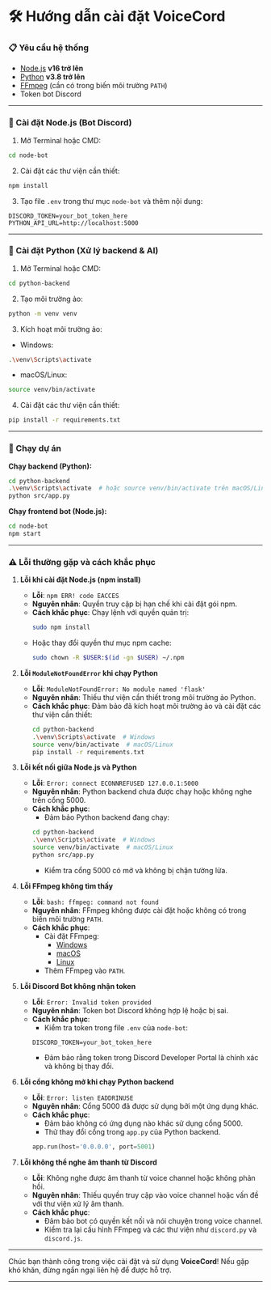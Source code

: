 
# 🛠️ Hướng dẫn cài đặt VoiceCord

### 📋 Yêu cầu hệ thống
- [Node.js](https://nodejs.org/) **v16 trở lên**
- [Python](https://www.python.org/) **v3.8 trở lên**
- [FFmpeg](https://ffmpeg.org/) (cần có trong biến môi trường `PATH`)
- Token bot Discord

---

### 🧩 Cài đặt Node.js (Bot Discord)
1. Mở Terminal hoặc CMD:
```bash
cd node-bot
```

2. Cài đặt các thư viện cần thiết:
```bash
npm install
```

3. Tạo file `.env` trong thư mục `node-bot` và thêm nội dung:
```env
DISCORD_TOKEN=your_bot_token_here
PYTHON_API_URL=http://localhost:5000
```

---

### 🧠 Cài đặt Python (Xử lý backend & AI)

1. Mở Terminal hoặc CMD:
```bash
cd python-backend
```

2. Tạo môi trường ảo:
```bash
python -m venv venv
```

3. Kích hoạt môi trường ảo:
- Windows:
```bash
.\venv\Scripts\activate
```
- macOS/Linux:
```bash
source venv/bin/activate
```

4. Cài đặt các thư viện cần thiết:
```bash
pip install -r requirements.txt
```

---

### 🚀 Chạy dự án

**Chạy backend (Python):**
```bash
cd python-backend
.\venv\Scripts\activate  # hoặc source venv/bin/activate trên macOS/Linux
python src/app.py
```

**Chạy frontend bot (Node.js):**
```bash
cd node-bot
npm start
```

---

### ⚠️ Lỗi thường gặp và cách khắc phục

1. **Lỗi khi cài đặt Node.js (npm install)**
   - **Lỗi**: `npm ERR! code EACCES`
   - **Nguyên nhân**: Quyền truy cập bị hạn chế khi cài đặt gói npm.
   - **Cách khắc phục**: Chạy lệnh với quyền quản trị:
     ```bash
     sudo npm install
     ```
   - Hoặc thay đổi quyền thư mục npm cache:
     ```bash
     sudo chown -R $USER:$(id -gn $USER) ~/.npm
     ```

2. **Lỗi `ModuleNotFoundError` khi chạy Python**
   - **Lỗi**: `ModuleNotFoundError: No module named 'flask'`
   - **Nguyên nhân**: Thiếu thư viện cần thiết trong môi trường ảo Python.
   - **Cách khắc phục**: Đảm bảo đã kích hoạt môi trường ảo và cài đặt các thư viện cần thiết:
     ```bash
     cd python-backend
     .\venv\Scripts\activate  # Windows
     source venv/bin/activate  # macOS/Linux
     pip install -r requirements.txt
     ```

3. **Lỗi kết nối giữa Node.js và Python**
   - **Lỗi**: `Error: connect ECONNREFUSED 127.0.0.1:5000`
   - **Nguyên nhân**: Python backend chưa được chạy hoặc không nghe trên cổng 5000.
   - **Cách khắc phục**:
     - Đảm bảo Python backend đang chạy:
     ```bash
     cd python-backend
     .\venv\Scripts\activate  # Windows
     source venv/bin/activate  # macOS/Linux
     python src/app.py
     ```
     - Kiểm tra cổng 5000 có mở và không bị chặn tường lửa.

4. **Lỗi FFmpeg không tìm thấy**
   - **Lỗi**: `bash: ffmpeg: command not found`
   - **Nguyên nhân**: FFmpeg không được cài đặt hoặc không có trong biến môi trường `PATH`.
   - **Cách khắc phục**:
     - Cài đặt FFmpeg:
       - [Windows](https://ffmpeg.org/download.html)
       - [macOS](https://ffmpeg.org/download.html)
       - [Linux](https://ffmpeg.org/download.html)
     - Thêm FFmpeg vào `PATH`.

5. **Lỗi Discord Bot không nhận token**
   - **Lỗi**: `Error: Invalid token provided`
   - **Nguyên nhân**: Token bot Discord không hợp lệ hoặc bị sai.
   - **Cách khắc phục**:
     - Kiểm tra token trong file `.env` của `node-bot`:
     ```env
     DISCORD_TOKEN=your_bot_token_here
     ```
     - Đảm bảo rằng token trong Discord Developer Portal là chính xác và không bị thay đổi.

6. **Lỗi cổng không mở khi chạy Python backend**
   - **Lỗi**: `Error: listen EADDRINUSE`
   - **Nguyên nhân**: Cổng 5000 đã được sử dụng bởi một ứng dụng khác.
   - **Cách khắc phục**:
     - Đảm bảo không có ứng dụng nào khác sử dụng cổng 5000.
     - Thử thay đổi cổng trong `app.py` của Python backend.
     ```python
     app.run(host='0.0.0.0', port=5001)
     ```

7. **Lỗi không thể nghe âm thanh từ Discord**
   - **Lỗi**: Không nghe được âm thanh từ voice channel hoặc không phản hồi.
   - **Nguyên nhân**: Thiếu quyền truy cập vào voice channel hoặc vấn đề với thư viện xử lý âm thanh.
   - **Cách khắc phục**:
     - Đảm bảo bot có quyền kết nối và nói chuyện trong voice channel.
     - Kiểm tra lại cấu hình FFmpeg và các thư viện như `discord.py` và `discord.js`.

---

Chúc bạn thành công trong việc cài đặt và sử dụng **VoiceCord**! Nếu gặp khó khăn, đừng ngần ngại liên hệ để được hỗ trợ.

---
